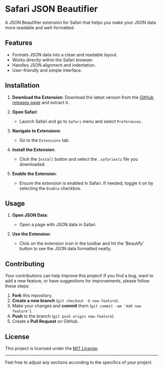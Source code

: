 # Safari JSON Beautifier

A JSON Beautifier extension for Safari that helps you make your JSON data more readable and well-formatted.

## Features

- Formats JSON data into a clean and readable layout.
- Works directly within the Safari browser.
- Handles JSON alignment and indentation.
- User-friendly and simple interface.

## Installation

1. **Download the Extension**: Download the latest version from the [GitHub releases page](#) and extract it.

2. **Open Safari**:
   - Launch Safari and go to `Safari` menu and select `Preferences`.

3. **Navigate to Extensions**:
   - Go to the `Extensions` tab.

4. **Install the Extension**:
   - Click the `Install` button and select the `.safariextz` file you downloaded.

5. **Enable the Extension**:
   - Ensure the extension is enabled in Safari. If needed, toggle it on by selecting the `Enable` checkbox.

## Usage

1. **Open JSON Data**:
   - Open a page with JSON data in Safari.

2. **Use the Extension**:
   - Click on the extension icon in the toolbar and hit the 'Beautify' button to see the JSON data formatted neatly.

## Contributing

Your contributions can help improve this project! If you find a bug, want to add a new feature, or have suggestions for improvements, please follow these steps:

1. **Fork** this repository.
2. **Create a new branch** (`git checkout -b new-feature`).
3. Make your changes and **commit** them (`git commit -am 'Add new feature'`).
4. **Push** to the branch (`git push origin new-feature`).
5. Create a **Pull Request** on GitHub.

## License

This project is licensed under the [MIT License](LICENSE).

---

Feel free to adjust any sections according to the specifics of your project.
